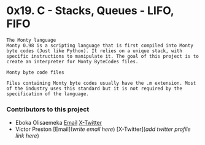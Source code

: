 # __**0x19. C - Stacks, Queues - LIFO, FIFO**__

```
The Monty language
Monty 0.98 is a scripting language that is first compiled into Monty byte codes (Just like Python). It relies on a unique stack, with specific instructions to manipulate it. The goal of this project is to create an interpreter for Monty ByteCodes files.

Monty byte code files

Files containing Monty byte codes usually have the .m extension. Most of the industry uses this standard but it is not required by the specification of the language.
```

### Contributors to this project
- Eboka Olisaemeka [Email](ebokaolisaemeka@gmail.com) [X-Twitter](x.com/tech_elfeikki)
- Victor Preston [Email](*write email here*) [X-Twitter](*add twitter profile link here*)
